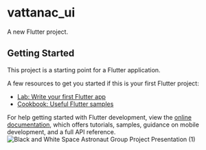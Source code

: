 # vattanac_ui

A new Flutter project.

## Getting Started

This project is a starting point for a Flutter application.

A few resources to get you started if this is your first Flutter project:

- [Lab: Write your first Flutter app](https://docs.flutter.dev/get-started/codelab)
- [Cookbook: Useful Flutter samples](https://docs.flutter.dev/cookbook)

For help getting started with Flutter development, view the
[online documentation](https://docs.flutter.dev/), which offers tutorials,
samples, guidance on mobile development, and a full API reference.
![Black and White Space Astronaut Group Project Presentation (1)](https://github.com/user-attachments/assets/685b4617-3d37-4101-8c33-4afe66d01910)
